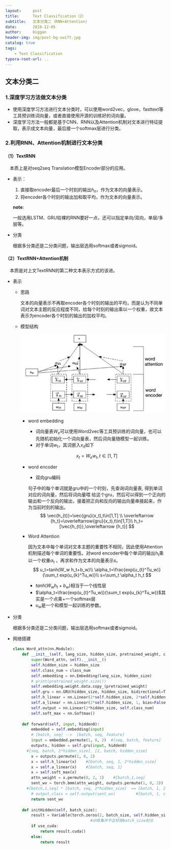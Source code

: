 ```yaml
---
layout:     post
title:      Text Classification（2）
subtitle:   文本分类二（RNN+Attention)
date:       2018-12-05
author:     biggan
header-img: img/post-bg-swift.jpg
catalog: true
tags:
    - Text Classification
typora-root-url: ..
---
```


## 文本分类二

### 1.深度学习方法做文本分类

- 使用深度学习方法进行文本分类时，可以使用word2vec，glove，fasttext等工具预训练词向量，或者直接使用开源的训练好的词向量。
- 深度学习方法一般都是基于CNN、RNN以及Attention机制对文本进行特征提取，表示成文本向量，最后接一个softmax层进行分类。

### 2.利用RNN、Attention机制进行文本分类

#### （1）TextRNN

&emsp;本质上是对seq2seq Translation模型Encoder部分的应用。

- 表示：

  1. 直接取encoder最后一个时刻的输出$h_n$，作为文本的向量表示。
  2. 将encoder各个时刻的输出加和取平均，作为文本的向量表示。

  **note**:

  一般选用LSTM、GRU较裸的RNN要好一点，还可以指定单向/双向，单层/多层等。

- 分类

  根据多分类还是二分类问题，输出层选用softmax或者sigmoid。

#### （2）TextRNN+Attention机制

&emsp;本质是对上文TextRNN的第二种文本表示方式的该进。

- 表示

  - 思路

    文本的向量表示不再取encoder各个时刻的输出的平均，而是认为不同单词对文本主题的反应程度不同，给每个时刻的输出乘以一个权重，故文本表示为encoder各个时刻的输出的加权平均。

  - 模型结构

    ![textRNN_attn](/img/textRNN_attn-1556979692010.jpg)

    - word
      embedding

      - 词向量表$W_e$可以使用Word2vec等工具预训练的词向量，也可以先随机初始化一个词向量表，然后词向量随模型一起训练。 
      - 对于单词$w_t$，其词嵌入$x_{it}$如下

      $$
      x_{t}=W_ew_{t},t\in[1,T]
      $$

    - word
      encoder

      - 双向gru编码

      句子中的每个单词就是gru中的一个时刻，先查询词向量表, 得到单词对应的词向量，然后将词向量喂 给这个gru，然后可以得到一个正向的输出和一个反向的输出，接着把正向和反向的输出向量串接起来，作为当前时刻的输出。
      $$
      \vec{h_{t}}=\vec{gru}(x_t),t\in[1,T]	\\
      \overleftarrow {h_t}=\overleftarrow{gru}(x_t),t\in[1,T]\\
      h_t=[\vec{h_{t}},\overleftarrow {h_t}]
      $$

    - Word Attention

      因为文本中每个单词对文本主题的重要性不相同，因此使用Attention机制描述每个单词的重要性。对word encoder中每个单词的输出$h_t$乘以一个权重$\alpha_t$ ，再求和作为文本的向量表示$s$。
      $$
      u_t=tanh(W_w h_t+b_w)\\
      \alpha_t=\frac{exp(u_{t}^Tu_w)}{\sum_t exp(u_{k}^Tu_w)}\\
      s=\sum_t \alpha_t h_t
      $$

      - $tanh(W_w h_t+b_w)$相当于一个线性层
      - $\alpha_t=\frac{exp(u_{t}^Tu_w)}{\sum_t exp(u_{k}^Tu_w)}$其实是一个点乘+一个softmax层
      - $u_w$是一个和模型一起训练的参数。

- 分类

  根据多分类还是二分类问题，输出层选用softmax或者sigmoid。

- 网络搭建

  ```python
  class Word_attn(nn.Module):
      def __init__(self, lang_size, hidden_size, pretrained_weight, class_num):
          super(Word_attn, self).__init__()
          self.hidden_size = hidden_size
          self.class_num = class_num
          self.embedding = nn.Embedding(lang_size, hidden_size)
          # print(pretrained_weight.size())
          self.embedding.weight.data.copy_(pretrained_weight)
          self.gru = nn.GRU(hidden_size, hidden_size, bidirectional=True)
          self.h_linear = nn.Linear(2*self.hidden_size, 2*self.hidden_size)
          self.a_linear = nn.Linear(2*self.hidden_size, 1, bias=False)
          self.output = nn.Linear(2*hidden_size, self.class_num)
          self.soft_max = nn.Softmax()
  
      def forward(self, input, hidden0):
          embedded = self.embedding(input)    
          # [batch, seq] -->  [batch, seq, feature]
          input = embedded.permute(1, 0, 2)  #[seq, batch, feature]
          outputs, hidden = self.gru(input, hidden0)  
  		#[seq, batch, 2*hidden_size], [2, batch, hidden_size]
          x = outputs.permute(1, 0, 2)
          x = self.h_linear(x)    #[batch, seq, 1, 2*hidden_size]
          x = self.a_linear(x)    #[batch, seq, 1]
          x = self.soft_max(x)
          attn_weight = x.permute(0, 2, 1)    #[batch,1,seq]
          sent_wv = torch.bmm(attn_weight, outputs.permute(1, 0, 2))  
  		#[batch,1,seq] * [batch, seq, 2*hidden_size]  == [batch, 1, 2*hidden_size]
          # output_class = self.output(sent_wv)         #[batch, 1, class_num]
          return sent_wv
  
      def initHidden(self, batch_size):
          result = Variable(torch.zeros(2, batch_size, self.hidden_size))  
  									#训练集并不正好按batch_size划分
          if use_cuda:
              return result.cuda()
          else:
              return result
  
  ```

  

